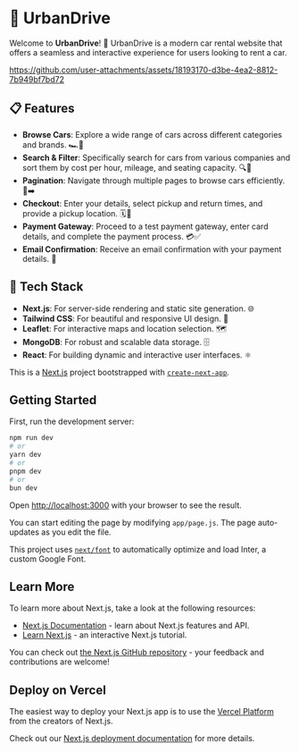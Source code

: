 # 🚗 UrbanDrive

Welcome to **UrbanDrive**! 🌟 UrbanDrive is a modern car rental website that offers a seamless and interactive experience for users looking to rent a car.

https://github.com/user-attachments/assets/18193170-d3be-4ea2-8812-7b949bf7bd72

## 📋 Features

- **Browse Cars**: Explore a wide range of cars across different categories and brands. 🏎️🚙
- **Search & Filter**: Specifically search for cars from various companies and sort them by cost per hour, mileage, and seating capacity. 🔍🔧
- **Pagination**: Navigate through multiple pages to browse cars efficiently. 📄➡️
- **Checkout**: Enter your details, select pickup and return times, and provide a pickup location. 🗓️📍
- **Payment Gateway**: Proceed to a test payment gateway, enter card details, and complete the payment process. 💳✅
- **Email Confirmation**: Receive an email confirmation with your payment details. 📧

## 🌟 Tech Stack

- **Next.js**: For server-side rendering and static site generation. 🌐
- **Tailwind CSS**: For beautiful and responsive UI design. 🎨
- **Leaflet**: For interactive maps and location selection. 🗺️
- **MongoDB**: For robust and scalable data storage. 🗄️
- **React**: For building dynamic and interactive user interfaces. ⚛️


This is a [Next.js](https://nextjs.org/) project bootstrapped with [`create-next-app`](https://github.com/vercel/next.js/tree/canary/packages/create-next-app).

## Getting Started

First, run the development server:

```bash
npm run dev
# or
yarn dev
# or
pnpm dev
# or
bun dev
```

Open [http://localhost:3000](http://localhost:3000) with your browser to see the result.

You can start editing the page by modifying `app/page.js`. The page auto-updates as you edit the file.

This project uses [`next/font`](https://nextjs.org/docs/basic-features/font-optimization) to automatically optimize and load Inter, a custom Google Font.

## Learn More

To learn more about Next.js, take a look at the following resources:

- [Next.js Documentation](https://nextjs.org/docs) - learn about Next.js features and API.
- [Learn Next.js](https://nextjs.org/learn) - an interactive Next.js tutorial.

You can check out [the Next.js GitHub repository](https://github.com/vercel/next.js/) - your feedback and contributions are welcome!

## Deploy on Vercel

The easiest way to deploy your Next.js app is to use the [Vercel Platform](https://vercel.com/new?utm_medium=default-template&filter=next.js&utm_source=create-next-app&utm_campaign=create-next-app-readme) from the creators of Next.js.

Check out our [Next.js deployment documentation](https://nextjs.org/docs/deployment) for more details.
